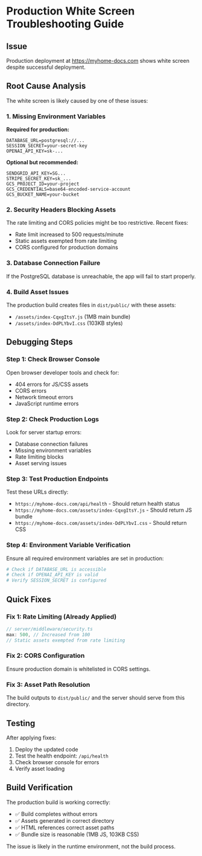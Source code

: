 # Production White Screen Troubleshooting Guide

## Issue
Production deployment at https://myhome-docs.com shows white screen despite successful deployment.

## Root Cause Analysis

The white screen is likely caused by one of these issues:

### 1. Missing Environment Variables
**Required for production:**
```
DATABASE_URL=postgresql://...
SESSION_SECRET=your-secret-key
OPENAI_API_KEY=sk-...
```

**Optional but recommended:**
```
SENDGRID_API_KEY=SG...
STRIPE_SECRET_KEY=sk_...
GCS_PROJECT_ID=your-project
GCS_CREDENTIALS=base64-encoded-service-account
GCS_BUCKET_NAME=your-bucket
```

### 2. Security Headers Blocking Assets
The rate limiting and CORS policies might be too restrictive. Recent fixes:
- Rate limit increased to 500 requests/minute
- Static assets exempted from rate limiting
- CORS configured for production domains

### 3. Database Connection Failure
If the PostgreSQL database is unreachable, the app will fail to start properly.

### 4. Build Asset Issues
The production build creates files in `dist/public/` with these assets:
- `/assets/index-CqxgItsY.js` (1MB main bundle)
- `/assets/index-DdPLYbvI.css` (103KB styles)

## Debugging Steps

### Step 1: Check Browser Console
Open browser developer tools and check for:
- 404 errors for JS/CSS assets
- CORS errors
- Network timeout errors
- JavaScript runtime errors

### Step 2: Check Production Logs
Look for server startup errors:
- Database connection failures
- Missing environment variables
- Rate limiting blocks
- Asset serving issues

### Step 3: Test Production Endpoints
Test these URLs directly:
- `https://myhome-docs.com/api/health` - Should return health status
- `https://myhome-docs.com/assets/index-CqxgItsY.js` - Should return JS bundle
- `https://myhome-docs.com/assets/index-DdPLYbvI.css` - Should return CSS

### Step 4: Environment Variable Verification
Ensure all required environment variables are set in production:
```bash
# Check if DATABASE_URL is accessible
# Check if OPENAI_API_KEY is valid
# Verify SESSION_SECRET is configured
```

## Quick Fixes

### Fix 1: Rate Limiting (Already Applied)
```typescript
// server/middleware/security.ts
max: 500, // Increased from 100
// Static assets exempted from rate limiting
```

### Fix 2: CORS Configuration
Ensure production domain is whitelisted in CORS settings.

### Fix 3: Asset Path Resolution
The build outputs to `dist/public/` and the server should serve from this directory.

## Testing
After applying fixes:
1. Deploy the updated code
2. Test the health endpoint: `/api/health`
3. Check browser console for errors
4. Verify asset loading

## Build Verification
The production build is working correctly:
- ✅ Build completes without errors
- ✅ Assets generated in correct directory
- ✅ HTML references correct asset paths
- ✅ Bundle size is reasonable (1MB JS, 103KB CSS)

The issue is likely in the runtime environment, not the build process.